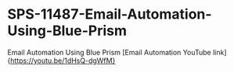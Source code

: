 # SPS-11487-Email-Automation-Using-Blue-Prism
Email Automation Using Blue Prism
[Email Automation YouTube link] {https://youtu.be/1dHsQ-dgWfM}
